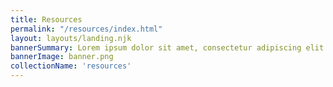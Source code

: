 ```yaml
---
title: Resources
permalink: "/resources/index.html"
layout: layouts/landing.njk
bannerSummary: Lorem ipsum dolor sit amet, consectetur adipiscing elit. Curabitur in nibh vitae erat eleifend faucibus. Nulla facilisi. Vivamus et iaculis risus, non suscipit metus. Vivamus sollicitudin fringilla velit ac facilisis. Duis fringilla lacus ipsum, in sollicitudin mauris.
bannerImage: banner.png
collectionName: 'resources'
---
```


